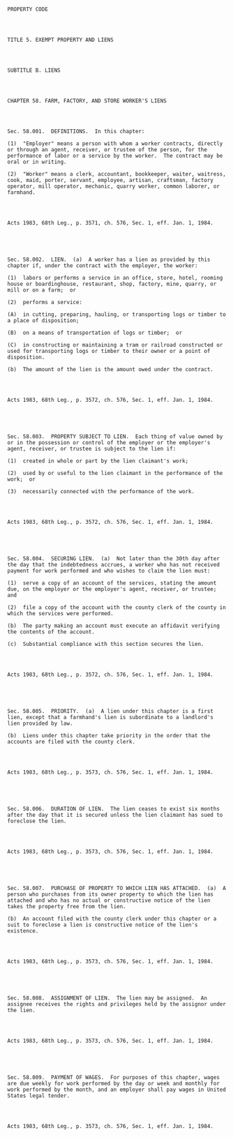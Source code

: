 ﻿
    
    
    	
    					
    
    
    PROPERTY CODE
    
      
    
    
    TITLE 5. EXEMPT PROPERTY AND LIENS
    
      
    
    
    SUBTITLE B. LIENS
    
      
    
    
    CHAPTER 58. FARM, FACTORY, AND STORE WORKER'S LIENS
    
      
    
    
    Sec. 58.001.  DEFINITIONS.  In this chapter:
    
    (1)  "Employer" means a person with whom a worker contracts, directly or through an agent, receiver, or trustee of the person, for the performance of labor or a service by the worker.  The contract may be oral or in writing.
    
    (2)  "Worker" means a clerk, accountant, bookkeeper, waiter, waitress, cook, maid, porter, servant, employee, artisan, craftsman, factory operator, mill operator, mechanic, quarry worker, common laborer, or farmhand.
    
    
    
    
    Acts 1983, 68th Leg., p. 3571, ch. 576, Sec. 1, eff. Jan. 1, 1984.
    
    
    
    
    
    Sec. 58.002.  LIEN.  (a)  A worker has a lien as provided by this chapter if, under the contract with the employer, the worker:
    
    (1)  labors or performs a service in an office, store, hotel, rooming house or boardinghouse, restaurant, shop, factory, mine, quarry, or mill or on a farm;  or
    
    (2)  performs a service:
    
    (A)  in cutting, preparing, hauling, or transporting logs or timber to a place of disposition;
    
    (B)  on a means of transportation of logs or timber;  or
    
    (C)  in constructing or maintaining a tram or railroad constructed or used for transporting logs or timber to their owner or a point of disposition.
    
    (b)  The amount of the lien is the amount owed under the contract.
    
    
    
    
    Acts 1983, 68th Leg., p. 3572, ch. 576, Sec. 1, eff. Jan. 1, 1984.
    
    
    
    
    
    Sec. 58.003.  PROPERTY SUBJECT TO LIEN.  Each thing of value owned by or in the possession or control of the employer or the employer's agent, receiver, or trustee is subject to the lien if:
    
    (1)  created in whole or part by the lien claimant's work;
    
    (2)  used by or useful to the lien claimant in the performance of the work;  or
    
    (3)  necessarily connected with the performance of the work.
    
    
    
    
    Acts 1983, 68th Leg., p. 3572, ch. 576, Sec. 1, eff. Jan. 1, 1984.
    
    
    
    
    
    Sec. 58.004.  SECURING LIEN.  (a)  Not later than the 30th day after the day that the indebtedness accrues, a worker who has not received payment for work performed and who wishes to claim the lien must:
    
    (1)  serve a copy of an account of the services, stating the amount due, on the employer or the employer's agent, receiver, or trustee;  and
    
    (2)  file a copy of the account with the county clerk of the county in which the services were performed.
    
    (b)  The party making an account must execute an affidavit verifying the contents of the account.
    
    (c)  Substantial compliance with this section secures the lien.
    
    
    
    
    Acts 1983, 68th Leg., p. 3572, ch. 576, Sec. 1, eff. Jan. 1, 1984.
    
    
    
    
    
    Sec. 58.005.  PRIORITY.  (a)  A lien under this chapter is a first lien, except that a farmhand's lien is subordinate to a landlord's lien provided by law.
    
    (b)  Liens under this chapter take priority in the order that the accounts are filed with the county clerk.
    
    
    
    
    Acts 1983, 68th Leg., p. 3573, ch. 576, Sec. 1, eff. Jan. 1, 1984.
    
    
    
    
    
    Sec. 58.006.  DURATION OF LIEN.  The lien ceases to exist six months after the day that it is secured unless the lien claimant has sued to foreclose the lien.
    
    
    
    
    Acts 1983, 68th Leg., p. 3573, ch. 576, Sec. 1, eff. Jan. 1, 1984.
    
    
    
    
    
    Sec. 58.007.  PURCHASE OF PROPERTY TO WHICH LIEN HAS ATTACHED.  (a)  A person who purchases from its owner property to which the lien has attached and who has no actual or constructive notice of the lien takes the property free from the lien.
    
    (b)  An account filed with the county clerk under this chapter or a suit to foreclose a lien is constructive notice of the lien's existence.
    
    
    
    
    Acts 1983, 68th Leg., p. 3573, ch. 576, Sec. 1, eff. Jan. 1, 1984.
    
    
    
    
    
    Sec. 58.008.  ASSIGNMENT OF LIEN.  The lien may be assigned.  An assignee receives the rights and privileges held by the assignor under the lien.
    
    
    
    
    Acts 1983, 68th Leg., p. 3573, ch. 576, Sec. 1, eff. Jan. 1, 1984.
    
    
    
    
    
    Sec. 58.009.  PAYMENT OF WAGES.  For purposes of this chapter, wages are due weekly for work performed by the day or week and monthly for work performed by the month, and an employer shall pay wages in United States legal tender.
    
    
    
    
    Acts 1983, 68th Leg., p. 3573, ch. 576, Sec. 1, eff. Jan. 1, 1984.
    
    
    
    
    				

